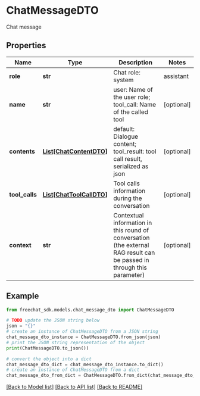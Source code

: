 # ChatMessageDTO

Chat message

## Properties

Name | Type | Description | Notes
------------ | ------------- | ------------- | -------------
**role** | **str** | Chat role: system | assistant | user | tool_call | tool_result | [optional] 
**name** | **str** | user: Name of the user role; tool_call: Name of the called tool | [optional] 
**contents** | [**List[ChatContentDTO]**](ChatContentDTO.md) | default: Dialogue content; tool_result: tool call result, serialized as json | [optional] 
**tool_calls** | [**List[ChatToolCallDTO]**](ChatToolCallDTO.md) | Tool calls information during the conversation | [optional] 
**context** | **str** | Contextual information in this round of conversation (the external RAG result can be passed in through this parameter) | [optional] 

## Example

```python
from freechat_sdk.models.chat_message_dto import ChatMessageDTO

# TODO update the JSON string below
json = "{}"
# create an instance of ChatMessageDTO from a JSON string
chat_message_dto_instance = ChatMessageDTO.from_json(json)
# print the JSON string representation of the object
print(ChatMessageDTO.to_json())

# convert the object into a dict
chat_message_dto_dict = chat_message_dto_instance.to_dict()
# create an instance of ChatMessageDTO from a dict
chat_message_dto_from_dict = ChatMessageDTO.from_dict(chat_message_dto_dict)
```
[[Back to Model list]](../README.md#documentation-for-models) [[Back to API list]](../README.md#documentation-for-api-endpoints) [[Back to README]](../README.md)


